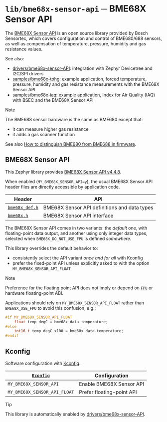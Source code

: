 # `lib/bme68x-sensor-api` ─ BME68X Sensor API

The [BME68X Sensor API] is an open source library provided by Bosch Sensortec, which covers configuration and control of BME680/688 sensors, as well as compensation of temperature, pressure, humidity and gas resistance values.

See also:

- [drivers/bme68x-sensor-API]: integration with Zephyr Devicetree and I2C/SPI drivers
- [samples/bme68x-tphg]: example application, forced temperature, pressure, humidity and gas resistance measurements with the BME68X Sensor API
- [samples/bme68x-iaq]: example application, Index for Air Quality (IAQ) with BSEC and the BME68X Sensor API


> [!NOTE]
>
> The BME688 sensor hardware is the same as BME680 except that:
>
> - it can measure higher gas resistance
> - it adds a gas scanner function
>
> See also [How to distinguish BME680 from BME688 in firmware].

[BME68X Sensor API]: https://github.com/boschsensortec/BME68x_SensorAPI
[drivers/bme68x-sensor-api]: /drivers/bme68x-sensor-api
[samples/bme68x-tphg]: /samples/bme68x-tphg
[samples/bme68x-iaq]: /samples/bme68x-iaq
[How to distinguish BME680 from BME688 in firmware]: https://community.bosch-sensortec.com/t5/MEMS-sensors-forum/How-to-distinguish-BME680-from-BME688-in-firmware/td-p/73929

## BME68X Sensor API

This Zephyr library provides [BME68X Sensor API v4.4.8].

When enabled (`MY_BME68X_SENSOR_API=y`), the usual BME68X Sensor API header files are directly accessible by application code.

| Header                                  | API                                          |
|-----------------------------------------|----------------------------------------------|
| [`bme68x_def.h`](include/bme68x_defs.h) | BME68X Sensor API definitions and data types |
| [`bme68x.h`](include/bme68x.h)          | BME68X Sensor API interface                  |

The BME68X Sensor API comes in two variants: the *default* one, with floating-point data output, and another using only integer data types, selected when `BME68X_DO_NOT_USE_FPU` is defined *somewhere*.

This library overrides the default behavior to:

- consistently select the API variant *once and for all* with Kconfig
- prefer the fixed-point API unless explicitly asked to with the option `MY_BME68X_SENSOR_API_FLOAT`

> [!NOTE]
>
> Preference for the floating point API does not imply or depend on [`FPU`] or hardware floating-point ABI.
>
> Applications should rely on `MY_BME68X_SENSOR_API_FLOAT` rather than `BME68X_USE_FPU` to avoid this confusion, e.g.:
>
> ``` C
> #if MY_BME68X_SENSOR_API_FLOAT
>     float temp_degC = bme68x_data.temperature;
> #else
>     int16_t temp_degC_x100 = bme68x_data.temperature;
> #endif
> ```

[BME68X Sensor API v4.4.8]: https://github.com/boschsensortec/BME68x_SensorAPI/releases/tag/v4.4.8
[`FPU`]: https://docs.zephyrproject.org/latest/kconfig.html#CONFIG_FPU

## Kconfig

Software configuration with [Kconfig].

| [`Kconfig`](Kconfig)      | Configuration             |
|---------------------------|---------------------------|
| `MY_BME68X_SENSOR_API`       | Enable BME68X Sensor API  |
| `MY_BME68X_SENSOR_API_FLOAT` | Prefer floating-point API |

[Kconfig]: https://docs.zephyrproject.org/latest/build/kconfig/index.html

> [!TIP]
>
> This library is automatically enabled by [drivers/bme68x-sensor-API].
